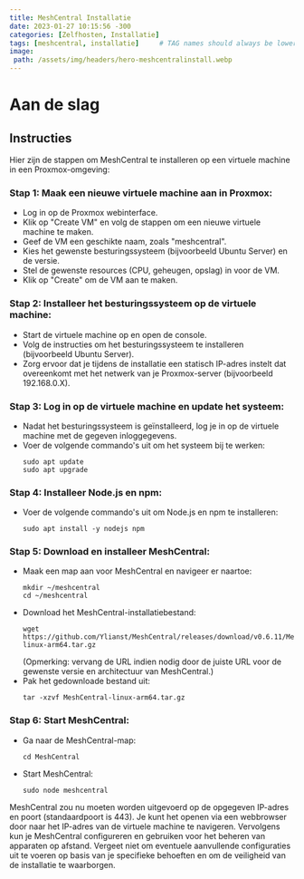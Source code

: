 ```yaml
---
title: MeshCentral Installatie
date: 2023-01-27 10:15:56 -300
categories: [Zelfhosten, Installatie]
tags: [meshcentral, installatie]     # TAG names should always be lowercase
image:
 path: /assets/img/headers/hero-meshcentralinstall.webp
---
```


# Aan de slag

## Instructies 

Hier zijn de stappen om MeshCentral te installeren op een virtuele machine in een Proxmox-omgeving:

### **Stap 1: Maak een nieuwe virtuele machine aan in Proxmox:**
- Log in op de Proxmox webinterface.
- Klik op "Create VM" en volg de stappen om een nieuwe virtuele machine te maken.
- Geef de VM een geschikte naam, zoals "meshcentral".
- Kies het gewenste besturingssysteem (bijvoorbeeld Ubuntu Server) en de versie.
- Stel de gewenste resources (CPU, geheugen, opslag) in voor de VM.
- Klik op "Create" om de VM aan te maken.

### **Stap 2: Installeer het besturingssysteem op de virtuele machine:**
- Start de virtuele machine op en open de console.
- Volg de instructies om het besturingssysteem te installeren (bijvoorbeeld Ubuntu Server).
- Zorg ervoor dat je tijdens de installatie een statisch IP-adres instelt dat overeenkomt met het netwerk van je Proxmox-server (bijvoorbeeld 192.168.0.X).

### **Stap 3: Log in op de virtuele machine en update het systeem:**
- Nadat het besturingssysteem is geïnstalleerd, log je in op de virtuele machine met de gegeven inloggegevens.
- Voer de volgende commando's uit om het systeem bij te werken:
  ```
  sudo apt update
  sudo apt upgrade
  ```

### **Stap 4: Installeer Node.js en npm:**
- Voer de volgende commando's uit om Node.js en npm te installeren:
  ```
  sudo apt install -y nodejs npm
  ```

### **Stap 5: Download en installeer MeshCentral:**
- Maak een map aan voor MeshCentral en navigeer er naartoe:
  ```
  mkdir ~/meshcentral
  cd ~/meshcentral
  ```
- Download het MeshCentral-installatiebestand:
  ```
  wget https://github.com/Ylianst/MeshCentral/releases/download/v0.6.11/MeshCentral-linux-arm64.tar.gz
  ```
  (Opmerking: vervang de URL indien nodig door de juiste URL voor de gewenste versie en architectuur van MeshCentral.)
- Pak het gedownloade bestand uit:
  ```
  tar -xzvf MeshCentral-linux-arm64.tar.gz
  ```

### **Stap 6: Start MeshCentral:**
- Ga naar de MeshCentral-map:
  ```
  cd MeshCentral
  ```
- Start MeshCentral:
  ```
  sudo node meshcentral
  ```

MeshCentral zou nu moeten worden uitgevoerd op de opgegeven IP-adres en poort (standaardpoort is 443). Je kunt het openen via een webbrowser door naar het IP-adres van de virtuele machine te navigeren. Vervolgens kun je MeshCentral configureren en gebruiken voor het beheren van apparaten op afstand. Vergeet niet om eventuele aanvullende configuraties uit te voeren op basis van je specifieke behoeften en om de veiligheid van de installatie te waarborgen.